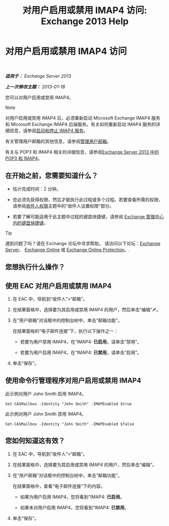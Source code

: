 ﻿---
title: '对用户启用或禁用 IMAP4 访问: Exchange 2013 Help'
TOCTitle: 对用户启用或禁用 IMAP4 访问
ms:assetid: a685fae4-b6f1-42fe-8bdc-5f99f9617799
ms:mtpsurl: https://technet.microsoft.com/zh-cn/library/Bb676481(v=EXCHG.150)
ms:contentKeyID: 50491258
ms.date: 01/11/2018
mtps_version: v=EXCHG.150
ms.translationtype: HT
---

# 对用户启用或禁用 IMAP4 访问

 

_**适用于：** Exchange Server 2013_

_**上一次修改主题：** 2013-01-18_

您可以对用户启用或禁用 IMAP4。

> [!NOTE]  
> 对用户启用或禁用 IMAP4 后，必须重新启动 Microsoft Exchange IMAP4 服务和 Microsoft Exchange IMAP4 后端服务。有关如何重新启动 IMAP4 服务的详细信息，请参阅<a href="start-and-stop-the-imap4-services-exchange-2013-help.md">启动和停止 IMAP4 服务</a>。


有关管理用户邮箱的其他信息，请参阅[管理用户邮箱](manage-user-mailboxes-exchange-2013-help.md)。

有关与 POP3 和 IMAP4 相关的详细信息，请参阅[Exchange Server 2013 中的 POP3 和 IMAP4](pop3-and-imap4-in-exchange-server-2013-exchange-2013-help.md)。

## 在开始之前，您需要知道什么？

  - 估计完成时间：2 分钟。

  - 您必须先获得权限，然后才能执行此过程或多个过程。若要查看所需的权限，请参阅[收件人权限](recipients-permissions-exchange-2013-help.md)主题中的“收件人设置权限”部分。

  - 若要了解可能适用于此主题中过程的键盘快捷键，请参阅 [Exchange 管理中心内的键盘快捷键](keyboard-shortcuts-in-the-exchange-admin-center-exchange-online-protection-help.md)。

> [!TIP]  
> 遇到问题了吗？请在 Exchange 论坛中寻求帮助。 请访问以下论坛：<a href="https://go.microsoft.com/fwlink/p/?linkid=60612">Exchange Server</a>、 <a href="https://go.microsoft.com/fwlink/p/?linkid=267542">Exchange Online</a> 或 <a href="https://go.microsoft.com/fwlink/p/?linkid=285351">Exchange Online Protection</a>。.


## 您想执行什么操作？

## 使用 EAC 对用户启用或禁用 IMAP4

1.  在 EAC 中，导航到“收件人”\>“邮箱”。

2.  在结果窗格中，选择要为其启用或禁用 IMAP4 的用户，然后单击“编辑”![编辑图标](images/Bb124582.6f53ccb2-1f13-4c02-bea0-30690e6ea71d(EXCHG.150).gif "编辑图标")。

3.  在“用户邮箱”对话框中的控制台树中，单击“邮箱功能”。
    
    在结果窗格的“电子邮件连接”下，执行以下操作之一：
    
      - 若要为用户禁用 IMAP4，在“IMAP4: **已启用**，请单击“禁用”。
    
      - 若要为用户启用 IMAP4，在“IMAP4: **已禁用**，请单击“启用”。

4.  单击“保存”。

## 使用命令行管理程序对用户启用或禁用 IMAP4

此示例对用户 John Smith 启用 IMAP4。

    Set-CASMailbox -Identity "John Smith" -IMAPEnabled $true

此示例对用户 John Smith 禁用 IMAP4。

    Set-CASMailbox -Identity "John Smith" -IMAPEnabled $false

## 您如何知道这有效？

1.  在 EAC 中，导航到“收件人”\>“邮箱”。

2.  在结果窗格中，选择要为其启用或禁用 IMAP4 的用户，然后单击“编辑”。

3.  在“用户邮箱”对话框中的控制台树中，单击“邮箱功能”。
    
    在结果窗格中，查看“电子邮件连接”下的内容。
    
      - 如果为用户启用 IMAP4，您将看到“IMAP4: **已启用**。
    
      - 如果未对用户启用 IMAP4，您将看到“IMAP4: **已禁用**。

4.  单击“保存”。

